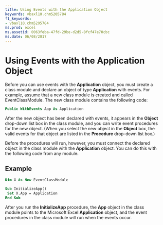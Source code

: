 ```yaml
---
title: Using Events with the Application Object
keywords: vbaxl10.chm5205784
f1_keywords:
- vbaxl10.chm5205784
ms.prod: excel
ms.assetid: 0063feba-47fd-29be-d2d5-8fcf47e70cbc
ms.date: 06/08/2017
---
```



# Using Events with the Application Object

Before you can use events with the **Application** object, you must create a class module and declare an object of type **Application** with events. For example, assume that a new class module is created and called EventClassModule. The new class module contains the following code:


```vb
Public WithEvents App As Application
```


After the new object has been declared with events, it appears in the **Object** drop-down list box in the class module, and you can write event procedures for the new object. (When you select the new object in the **Object** box, the valid events for that object are listed in the **Procedure** drop-down list box.)

Before the procedures will run, however, you must connect the declared object in the class module with the **Application** object. You can do this with the following code from any module.

## Example


```vb
Dim X As New EventClassModule 
 
Sub InitializeApp() 
 Set X.App = Application 
End Sub
```

After you run the **InitializeApp** procedure, the **App** object in the class module points to the Microsoft Excel **Application** object, and the event procedures in the class module will run when the events occur.


